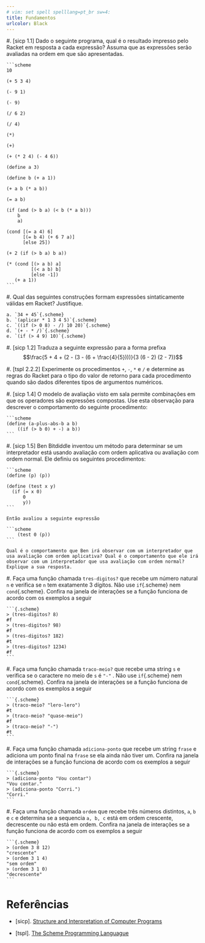 ```yaml
---
# vim: set spell spelllang=pt_br sw=4:
title: Fundamentos
urlcolor: Black
---
```


#.  [sicp 1.1] Dado o seguinte programa, qual é o resultado impresso pelo Racket em resposta a cada expressão? Assuma que as expressões serão avaliadas na ordem em que são apresentadas.

    ```scheme
    10

    (+ 5 3 4)

    (- 9 1)

    (- 9)

    (/ 6 2)

    (/ 4)

    (*)

    (+)

    (+ (* 2 4) (- 4 6))

    (define a 3)

    (define b (+ a 1))

    (+ a b (* a b))

    (= a b)

    (if (and (> b a) (< b (* a b)))
        b
        a)

    (cond [(= a 4) 6]
          [(= b 4) (+ 6 7 a)]
          [else 25])

    (+ 2 (if (> b a) b a))

    (* (cond [(> a b) a]
             [(< a b) b]
             [else -1])
       (+ a 1))
    ```

#.  Qual das seguintes construções formam expressões sintaticamente válidas em Racket? Justifique.

    a. `34 + 45`{.scheme}
    b. `(aplicar * 1 3 4 5)`{.scheme}
    c. `((if (> 0 8) - /) 10 20)`{.scheme}
    d. `(+ - * /)`{.scheme}
    e. `(if (> 4 9) 10)`{.scheme}

#.  [sicp 1.2] Traduza a seguinte expressão para a forma prefixa $$\frac{5 + 4 + (2 - (3 - (6 + \frac{4}{5})))}{3 (6 - 2) (2 - 7)}$$

#.  [tspl 2.2.2] Experimente os procedimentos `+`, `-`, `*` e `/` e determine as regras do Racket para o tipo do valor de retorno para cada procedimento quando são dados diferentes tipos de argumentos numéricos.

#.  [sicp 1.4] O modelo de avaliação visto em sala permite combinações em que os operadores são expressões compostas. Use esta observação para descrever o comportamento do seguinte procedimento:

    ```scheme
    (define (a-plus-abs-b a b)
        ((if (> b 0) + -) a b))
    ```

#.  [sicp 1.5] Ben Bitdiddle inventou um método para determinar se um interpretador está usando avaliação com ordem aplicativa ou avaliação com ordem normal. Ele definiu os seguintes procedimentos:

    ```scheme
    (define (p) (p))

    (define (test x y)
      (if (= x 0)
          0
          y))
    ```

    Então avaliou a seguinte expressão

    ```scheme
        (test 0 (p))
    ```

    Qual é o comportamento que Ben irá observar com um interpretador que usa avaliação com ordem aplicativa? Qual é o comportamento que ele irá observar com um interpretador que usa avaliação com ordem normal? Explique a sua resposta.


#.  Faça uma função chamada `tres-digitos?` que recebe um número natural `n` e verifica se `n` tem exatamente 3 dígitos. Não use `if`{.scheme} nem `cond`{.scheme}. Confira na janela de interações se a função funciona de acordo com os exemplos a seguir

    ```{.scheme}
    > (tres-digitos? 8)
    #f
    > (tres-digitos? 98)
    #f
    > (tres-digitos? 182)
    #t
    > (tres-digitos? 1234)
    #f
    ```


#.  Faça uma função chamada `traco-meio?` que recebe uma string `s` e verifica se o caractere no meio de `s` é `"-"` . Não use `if`{.scheme} nem `cond`{.scheme}. Confira na janela de interações se a função funciona de acordo com os exemplos a seguir

    ```{.scheme}
    > (traco-meio? "lero-lero")
    #t
    > (traco-meio? "quase-meio")
    #f
    > (traco-meio? "-")
    #t
    ```


#.  Faça uma função chamada `adiciona-ponto` que recebe um string `frase` e adiciona um ponto final na `frase` se ela ainda não tiver um. Confira na janela de interações se a função funciona de acordo com os exemplos a seguir

    ```{.scheme}
    > (adiciona-ponto "Vou contar")
    "Vou contar."
    > (adiciona-ponto "Corri.")
    "Corri."
    ```


#.  Faça uma função chamada `ordem` que recebe três números distintos, `a`, `b` e `c` e determina se a sequencia `a, b, c` está em ordem crescente, decrescente ou não está em ordem. Confira na janela de interações se a função funciona de acordo com os exemplos a seguir

    ```{.scheme}
    > (ordem 3 8 12)
    "crescente"
    > (ordem 3 1 4)
    "sem ordem"
    > (ordem 3 1 0)
    "decrescente"
    ```


# Referências

-   [sicp]. [Structure and Interpretation of Computer Programs](https://mitpress.mit.edu/sicp/)

-   [tspl]. [The Scheme Programming Languague](http://www.scheme.com/tspl4/)
